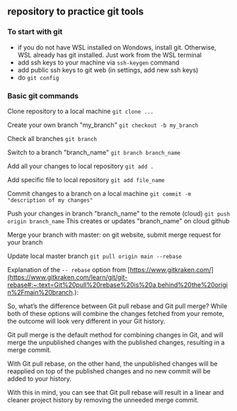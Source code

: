 ## repository to practice git tools

### To start with git

- if you do not have WSL installed on Wondows, install git. Otherwise, WSL already has git installed. Just work from the WSL terminal
- add ssh keys to your machine via `ssh-keygen` command
- add public ssh keys to git web (in settings, add new ssh keys)
- do `git config`

### Basic git commands 

Clone repository to a local machine
`git clone ...`

Create your own branch "my_branch"
`git checkout -b my_branch`

Check all branches
`git branch`

Switch to a branch "branch_name"
`git branch branch_name`

Add all your changes to local repository
`git add .`

Add specific file to local repository
`git add file_name`

Commit changes to a branch on a local machine
`git commit -m "description of my changes"`

Push your changes in branch "branch_name" to the remote (cloud)
`git push origin branch_name`
This creates or updates "branch_name" on cloud github

Merge your branch with master: on git website, submit merge request for your branch 

Update local master branch
`git pull origin main --rebase`

Explanation of the `-- rebase` option from [https://www.gitkraken.com/](https://www.gitkraken.com/learn/git/git-rebase#:~:text=Git%20pull%20rebase%20is%20a,behind%20the%20origin%2Fmain%20branch.):

So, what’s the difference between Git pull rebase and Git pull merge? While both of these options will combine the changes fetched from your remote, the outcome will look very different in your Git history.

Git pull merge is the default method for combining changes in Git, and will merge the unpublished changes with the published changes, resulting in a merge commit.

With Git pull rebase, on the other hand, the unpublished changes will be reapplied on top of the published changes and no new commit will be added to your history.

With this in mind, you can see that Git pull rebase will result in a linear and cleaner project history by removing the unneeded merge commit.
